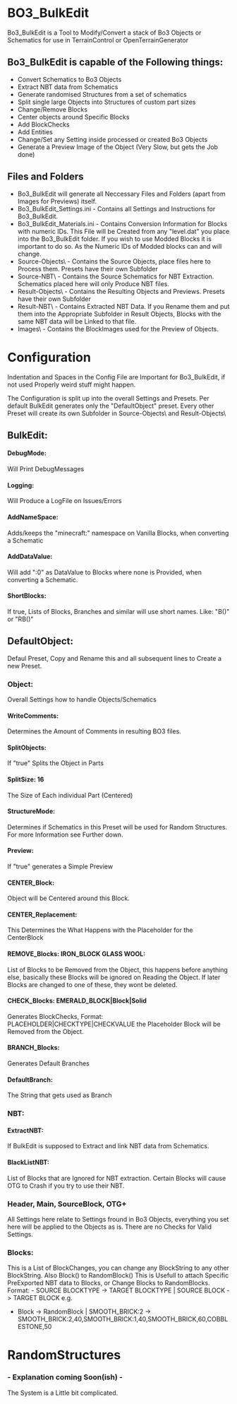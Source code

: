 # BO3_BulkEdit

Bo3_BulkEdit is a Tool to Modify/Convert a stack of Bo3 Objects or Schematics for use in TerrainControl or OpenTerrainGenerator

## Bo3_BulkEdit is capable of the Following things:
 - Convert Schematics to Bo3 Objects
 - Extract NBT data from Schematics
 - Generate randomised Structures from a set of schematics
 - Split single large Objects into Structures of custom part sizes
 - Change/Remove Blocks
 - Center objects around Specific Blocks
 - Add BlockChecks
 - Add Entities
 - Change/Set any Setting inside processed or created Bo3 Objects
 - Generate a Preview Image of the Object (Very Slow, but gets the Job done)
 
 
 ## Files and Folders
  - Bo3_BulkEdit will generate all Neccessary Files and Folders (apart from Images for Previews) itself.
  - Bo3_BulkEdit_Settings.ini - Contains all Settings and Instructions for Bo3_BulkEdit.
  - Bo3_BulkEdit_Materials.ini - Contains Conversion Information for Blocks with numeric IDs. This File will be Created from any "level.dat" you place into the Bo3_BulkEdit folder. If you wish to use Modded Blocks it is important to do so. As the Numeric IDs of Modded blocks can and will change.
  - Source-Objects\ - Contains the Source Objects, place files here to Process them. Presets have their own Subfolder
  - Source-NBT\ - Contains the Source Schematics for NBT Extraction. Schematics placed here will only Produce NBT files.
  - Result-Objects\ - Contains the Resulting Objects and Previews. Presets have their own Subfolder
  - Result-NBT\ - Contains Extracted NBT Data. If you Rename them and put them into the Appropriate Subfolder in Result Objects, Blocks with the same NBT data will be Linked to that file.
  - Images\ - Contains the BlockImages used for the Preview of Objects.
 
 # Configuration
 Indentation and Spaces in the Config File are Important for Bo3_BulkEdit, if not used Properly weird stuff might happen.
 
 The Configuration is split up into the overall Settings and Presets. Per default BulkEdit generates only the "DefaultObject" preset.
 Every other Preset will create its own Subfolder in Source-Objects\ and Result-Objects\

## BulkEdit: 
#### DebugMode:
Will Print DebugMessages
#### Logging:
Will Produce a LogFile on Issues/Errors
#### AddNameSpace:
Adds/keeps the "minecraft:" namespace on Vanilla Blocks, when converting a Schematic
#### AddDataValue: 
Will add ":0" as DataValue to Blocks where none is Provided, when converting a Schematic.
#### ShortBlocks:
If true, Lists of Blocks, Branches and similar will use short names. Like: "B()" or "RB()"
## DefaultObject: 
Defaul Preset, Copy and Rename this and all subsequent lines to Create a new Preset.
### Object:
Overall Settings how to handle Objects/Schematics
#### WriteComments:
Determines the Amount of Comments in resulting BO3 files.
#### SplitObjects:
If "true" Splits the Object in Parts
#### SplitSize: 16
The Size of Each individual Part (Centered)
#### StructureMode:
Determines if Schematics in this Preset will be used for Random Structures. For more Information see Further down.
#### Preview: 
If "true" generates a Simple Preview
#### CENTER_Block: 
Object will be Centered around this Block.
#### CENTER_Replacement: 
This Determines the What Happens with the Placeholder for the CenterBlock
#### REMOVE_Blocks: IRON_BLOCK GLASS WOOL:
List of Blocks to be Removed from the Object, this happens before anything else, basically these Blocks will be ignored on Reading the Object. If later Blocks are changed to one of these, they wont be deleted.
#### CHECK_Blocks: EMERALD_BLOCK|Block|Solid 
Generates BlockChecks, Format: PLACEHOLDER|CHECKTYPE|CHECKVALUE the Placeholder Block will be Removed from the Object.
#### BRANCH_Blocks:
Generates Default Branches
#### DefaultBranch: 
The String that gets used as Branch
### NBT:
#### ExtractNBT:
If BulkEdit is supposed to Extract and link NBT data from Schematics.
#### BlackListNBT:
List of Blocks that are Ignored for NBT extraction. Certain Blocks will cause OTG to Crash if you try to use their NBT. 
### Header, Main, SourceBlock, OTG+
All Settings here relate to Settings fround in Bo3 Objects, everything you set here will be applied to the Objects as is. There are no Checks for Valid Settings.
### Blocks:
This is a List of BlockChanges, you can change any BlockString to any other BlockString. Also Block() to RandomBlock()
This is Usefull to attach Specific PreExported NBT data to Blocks, or Change Blocks to RandomBlocks.
Format: - SOURCE BLOCKTYPE -> TARGET BLOCKTYPE | SOURCE BLOCK -> TARGET BLOCK
e.g.
- Block -> RandomBlock | SMOOTH_BRICK:2 -> SMOOTH_BRICK:2,40,SMOOTH_BRICK:1,40,SMOOTH_BRICK,60,COBBLESTONE,50

 # RandomStructures
 ### - Explanation coming Soon(ish) - 
 The System is a Little bit complicated.
